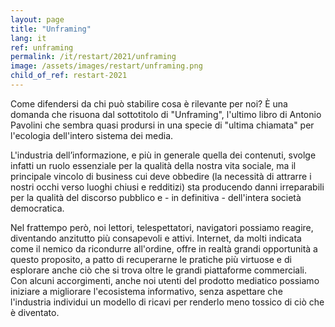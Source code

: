 ```yaml
---
layout: page
title: "Unframing"
lang: it
ref: unframing
permalink: /it/restart/2021/unframing
image: /assets/images/restart/unframing.png
child_of_ref: restart-2021
---
```


Come difendersi da chi può stabilire cosa è rilevante per noi? È una domanda che risuona dal sottotitolo di "Unframing", l'ultimo libro di Antonio Pavolini che sembra quasi prodursi in una specie di "ultima chiamata" per l'ecologia dell'intero sistema dei media.

L'industria dell’informazione, e più in generale quella dei contenuti, svolge infatti un ruolo essenziale per la qualità della nostra vita sociale, ma il principale vincolo di business cui deve obbedire (la necessità di attrarre i nostri occhi verso luoghi chiusi e redditizi) sta producendo danni irreparabili per la qualità del discorso pubblico e - in definitiva - dell'intera società democratica.

Nel frattempo però, noi lettori, telespettatori, navigatori possiamo reagire, diventando anzitutto più consapevoli e attivi. Internet, da molti indicata come il nemico da ricondurre all'ordine, offre in realtà grandi opportunità a questo proposito, a patto di recuperarne le pratiche più virtuose e di esplorare anche ciò che si trova oltre le grandi piattaforme commerciali. Con alcuni accorgimenti, anche noi utenti del prodotto mediatico possiamo iniziare a migliorare l'ecosistema informativo, senza aspettare che l'industria individui un modello di ricavi per renderlo meno tossico di ciò che è diventato.
